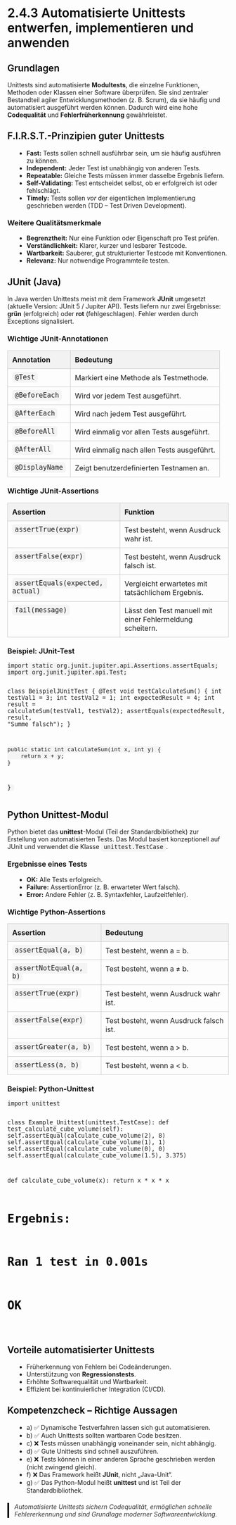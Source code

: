 # 2.4.3 Automatisierte Unittests entwerfen, implementieren und anwenden

<html>
<head>
<style>
h1, h2, h3 {
  color: #000;
  font-weight: 600;
  margin-top: 1.3em;
}
code {
  background: #f4f4f4;
  padding: 3px 6px;
  border-radius: 6px;
  font-size: 0.95em;
}
ul {
  margin-left: 20px;
}
table {
  width: 100%;
  border-collapse: collapse;
  margin-top: 15px;
}
th, td {
  border: 1px solid #ccc;
  padding: 10px;
  text-align: left;
  vertical-align: top;
}
th {
  background: #f2f2f2;
}
blockquote {
  border-left: 4px solid #000;
  padding-left: 12px;
  color: #333;
  margin: 20px 0;
  font-style: italic;
}
</style>
</head>
<body>


<h2>Grundlagen</h2>
<p>
Unittests sind automatisierte <strong>Modultests</strong>, die einzelne Funktionen, Methoden oder Klassen einer Software überprüfen.  
Sie sind zentraler Bestandteil agiler Entwicklungsmethoden (z. B. Scrum), da sie häufig und automatisiert ausgeführt werden können.  
Dadurch wird eine hohe <strong>Codequalität</strong> und <strong>Fehlerfrüherkennung</strong> gewährleistet.
</p>

<h2>F.I.R.S.T.-Prinzipien guter Unittests</h2>
<ul>
  <li><strong>Fast:</strong> Tests sollen schnell ausführbar sein, um sie häufig ausführen zu können.</li>
  <li><strong>Independent:</strong> Jeder Test ist unabhängig von anderen Tests.</li>
  <li><strong>Repeatable:</strong> Gleiche Tests müssen immer dasselbe Ergebnis liefern.</li>
  <li><strong>Self-Validating:</strong> Test entscheidet selbst, ob er erfolgreich ist oder fehlschlägt.</li>
  <li><strong>Timely:</strong> Tests sollen <em>vor</em> der eigentlichen Implementierung geschrieben werden (TDD – Test Driven Development).</li>
</ul>

<h3>Weitere Qualitätsmerkmale</h3>
<ul>
  <li><strong>Begrenztheit:</strong> Nur eine Funktion oder Eigenschaft pro Test prüfen.</li>
  <li><strong>Verständlichkeit:</strong> Klarer, kurzer und lesbarer Testcode.</li>
  <li><strong>Wartbarkeit:</strong> Sauberer, gut strukturierter Testcode mit Konventionen.</li>
  <li><strong>Relevanz:</strong> Nur notwendige Programmteile testen.</li>
</ul>

<h2>JUnit (Java)</h2>
<p>
In Java werden Unittests meist mit dem Framework <strong>JUnit</strong> umgesetzt (aktuelle Version: JUnit 5 / Jupiter API).  
Tests liefern nur zwei Ergebnisse: <strong>grün</strong> (erfolgreich) oder <strong>rot</strong> (fehlgeschlagen).  
Fehler werden durch Exceptions signalisiert.
</p>

<h3>Wichtige JUnit-Annotationen</h3>
<table>
<tr><th>Annotation</th><th>Bedeutung</th></tr>
<tr><td><code>@Test</code></td><td>Markiert eine Methode als Testmethode.</td></tr>
<tr><td><code>@BeforeEach</code></td><td>Wird vor jedem Test ausgeführt.</td></tr>
<tr><td><code>@AfterEach</code></td><td>Wird nach jedem Test ausgeführt.</td></tr>
<tr><td><code>@BeforeAll</code></td><td>Wird einmalig vor allen Tests ausgeführt.</td></tr>
<tr><td><code>@AfterAll</code></td><td>Wird einmalig nach allen Tests ausgeführt.</td></tr>
<tr><td><code>@DisplayName</code></td><td>Zeigt benutzerdefinierten Testnamen an.</td></tr>
</table>

<h3>Wichtige JUnit-Assertions</h3>
<table>
<tr><th>Assertion</th><th>Funktion</th></tr>
<tr><td><code>assertTrue(expr)</code></td><td>Test besteht, wenn Ausdruck wahr ist.</td></tr>
<tr><td><code>assertFalse(expr)</code></td><td>Test besteht, wenn Ausdruck falsch ist.</td></tr>
<tr><td><code>assertEquals(expected, actual)</code></td><td>Vergleicht erwartetes mit tatsächlichem Ergebnis.</td></tr>
<tr><td><code>fail(message)</code></td><td>Lässt den Test manuell mit einer Fehlermeldung scheitern.</td></tr>
</table>

<h3>Beispiel: JUnit-Test</h3>
<pre><code>import static org.junit.jupiter.api.Assertions.assertEquals;
import org.junit.jupiter.api.Test;

class BeispielJUnitTest {
@Test
void testCalculateSum() {
int testVal1 = 3;
int testVal2 = 1;
int expectedResult = 4;
int result = calculateSum(testVal1, testVal2);
assertEquals(expectedResult, result, "Summe falsch");
}

```
public static int calculateSum(int x, int y) {
    return x + y;
}
```

} </code></pre>

<h2>Python Unittest-Modul</h2>
<p>
Python bietet das <strong>unittest</strong>-Modul (Teil der Standardbibliothek) zur Erstellung von automatisierten Tests.  
Das Modul basiert konzeptionell auf JUnit und verwendet die Klasse <code>unittest.TestCase</code>.
</p>

<h3>Ergebnisse eines Tests</h3>
<ul>
  <li><strong>OK:</strong> Alle Tests erfolgreich.</li>
  <li><strong>Failure:</strong> AssertionError (z. B. erwarteter Wert falsch).</li>
  <li><strong>Error:</strong> Andere Fehler (z. B. Syntaxfehler, Laufzeitfehler).</li>
</ul>

<h3>Wichtige Python-Assertions</h3>
<table>
<tr><th>Assertion</th><th>Bedeutung</th></tr>
<tr><td><code>assertEqual(a, b)</code></td><td>Test besteht, wenn a = b.</td></tr>
<tr><td><code>assertNotEqual(a, b)</code></td><td>Test besteht, wenn a ≠ b.</td></tr>
<tr><td><code>assertTrue(expr)</code></td><td>Test besteht, wenn Ausdruck wahr ist.</td></tr>
<tr><td><code>assertFalse(expr)</code></td><td>Test besteht, wenn Ausdruck falsch ist.</td></tr>
<tr><td><code>assertGreater(a, b)</code></td><td>Test besteht, wenn a > b.</td></tr>
<tr><td><code>assertLess(a, b)</code></td><td>Test besteht, wenn a &lt; b.</td></tr>
</table>

<h3>Beispiel: Python-Unittest</h3>
<pre><code>import unittest

class Example_Unittest(unittest.TestCase):
def test_calculate_cube_volume(self):
self.assertEqual(calculate_cube_volume(2), 8)
self.assertEqual(calculate_cube_volume(1), 1)
self.assertEqual(calculate_cube_volume(0), 0)
self.assertEqual(calculate_cube_volume(1.5), 3.375)

def calculate_cube_volume(x):
return x * x * x

# Ergebnis:

# Ran 1 test in 0.001s

# OK

</code></pre>

<h2>Vorteile automatisierter Unittests</h2>
<ul>
  <li>Früherkennung von Fehlern bei Codeänderungen.</li>
  <li>Unterstützung von <strong>Regressionstests</strong>.</li>
  <li>Erhöhte Softwarequalität und Wartbarkeit.</li>
  <li>Effizient bei kontinuierlicher Integration (CI/CD).</li>
</ul>

<h2>Kompetenzcheck – Richtige Aussagen</h2>
<ul>
  <li>a) ✅ Dynamische Testverfahren lassen sich gut automatisieren.</li>
  <li>b) ✅ Auch Unittests sollten wartbaren Code besitzen.</li>
  <li>c) ❌ Tests müssen unabhängig voneinander sein, nicht abhängig.</li>
  <li>d) ✅ Gute Unittests sind schnell auszuführen.</li>
  <li>e) ❌ Tests können in einer anderen Sprache geschrieben werden (nicht zwingend gleich).</li>
  <li>f) ❌ Das Framework heißt <strong>JUnit</strong>, nicht „Java-Unit“.</li>
  <li>g) ✅ Das Python-Modul heißt <strong>unittest</strong> und ist Teil der Standardbibliothek.</li>
</ul>

<blockquote>
Automatisierte Unittests sichern Codequalität, ermöglichen schnelle Fehlererkennung und sind Grundlage moderner Softwareentwicklung.
</blockquote>

</body>
</html>


